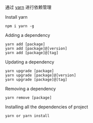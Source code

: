 通过 [yarn](https://yarnpkg.com/en/docs/usage) 进行依赖管理

Install yarn
```
npm i yarn -g
```

Adding a dependency

```
yarn add [package]
yarn add [package]@[version]
yarn add [package]@[tag]
```

Updating a dependency

```
yarn upgrade [package]
yarn upgrade [package]@[version]
yarn upgrade [package]@[tag]
```

Removing a dependency

```
yarn remove [package]
```

Installing all the dependencies of project

```
yarn or yarn install
```
